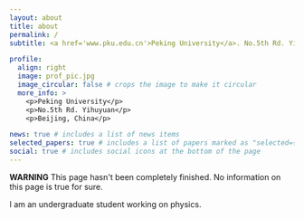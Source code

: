 ```yaml
---
layout: about
title: about
permalink: /
subtitle: <a href='www.pku.edu.cn'>Peking University</a>. No.5th Rd. Yiheyuan, Haidian District, Beijing, China

profile:
  align: right
  image: prof_pic.jpg
  image_circular: false # crops the image to make it circular
  more_info: >
    <p>Peking University</p>
    <p>No.5th Rd. Yihuyuan</p>
    <p>Beijing, China</p>

news: true # includes a list of news items
selected_papers: true # includes a list of papers marked as "selected={true}"
social: true # includes social icons at the bottom of the page
---
```



**WARNING** This page hasn't been completely finished. No information on this page is true for sure.

I am an undergraduate student working on physics.

